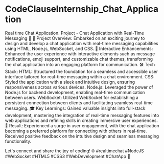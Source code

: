 # CodeClauseInternship_Chat_Application
Real time Chat Application.
Project - Chat Application with Real-Time Messaging 🌟
🌟 Project Overview:
Embarked on an exciting journey to design and develop a chat application with real-time messaging capabilities using HTML, Node.js, WebSocket, and CSS.
🎉 Interactive Enhancements:
Enhanced the user experience with interactive elements such as message notifications, emoji support, and customizable chat themes, transforming the chat application into an engaging platform for communication.
🛠️ Tech Stack:
HTML: Structured the foundation for a seamless and accessible user interface tailored for real-time messaging within a chat environment.
CSS: Styled the application with a sleek and intuitive design, ensuring responsiveness across various devices.
Node.js: Leveraged the power of Node.js for backend development, enabling real-time communication between users.
WebSocket: Utilized WebSocket for establishing a persistent connection between clients and facilitating seamless real-time messaging.
🎓 Key Learnings:
Gained valuable insights into full-stack development, mastering the integration of real-time messaging features into web applications and refining skills in creating immersive user experiences.
🚀 Result:
Experienced a surge in user engagement, with the chat application becoming a preferred platform for connecting with others in real-time. Received positive feedback on the intuitive design and seamless messaging functionality.

Let's connect and share the joy of coding! 🌐 #realtimechat #NodeJS #WebSocket #HTML5 #CSS3 #WebDevelopment #ChatApp 🔗





